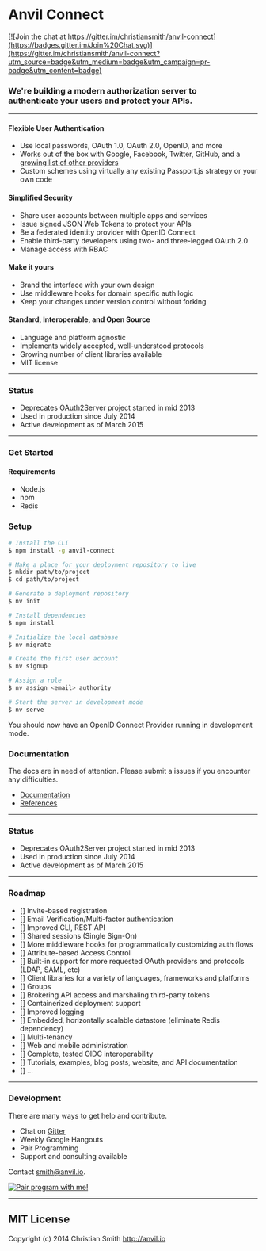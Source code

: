 # Anvil Connect

[![Join the chat at https://gitter.im/christiansmith/anvil-connect](https://badges.gitter.im/Join%20Chat.svg)](https://gitter.im/christiansmith/anvil-connect?utm_source=badge&utm_medium=badge&utm_campaign=pr-badge&utm_content=badge)

### We're building a modern authorization server to <br>authenticate your users and protect your APIs.

***

#### Flexible User Authentication

- Use local passwords, OAuth 1.0, OAuth 2.0, OpenID, and more
- Works out of the box with Google, Facebook, Twitter, GitHub, and a [growing list of other providers](https://github.com/christiansmith/anvil-connect/tree/master/lib/providers)
- Custom schemes using virtually any existing Passport.js strategy or your own code

#### Simplified Security

- Share user accounts between multiple apps and services
- Issue signed JSON Web Tokens to protect your APIs
- Be a federated identity provider with OpenID Connect
- Enable third-party developers using two- and three-legged OAuth 2.0
- Manage access with RBAC

#### Make it yours

- Brand the interface with your own design
- Use middleware hooks for domain specific auth logic
- Keep your changes under version control without forking

#### Standard, Interoperable, and Open Source

- Language and platform agnostic
- Implements widely accepted, well-understood protocols
- Growing number of client libraries available 
- MIT license

***

### Status

- Deprecates OAuth2Server project started in mid 2013
- Used in production since July 2014
- Active development as of March 2015

***

### Get Started

#### Requirements

* Node.js
* npm
* Redis

### Setup

```bash
# Install the CLI
$ npm install -g anvil-connect

# Make a place for your deployment repository to live
$ mkdir path/to/project
$ cd path/to/project

# Generate a deployment repository
$ nv init

# Install dependencies
$ npm install

# Initialize the local database
$ nv migrate

# Create the first user account
$ nv signup

# Assign a role
$ nv assign <email> authority

# Start the server in development mode
$ nv serve
```

You should now have an OpenID Connect Provider running in development mode. 

### Documentation

The docs are in need of attention. Please submit a issues if you encounter any difficulties. 

* [Documentation](https://github.com/christiansmith/anvil-connect/wiki/Documentation)
* [References](https://github.com/christiansmith/anvil-connect/wiki/References)

***

### Status

- Deprecates OAuth2Server project started in mid 2013
- Used in production since July 2014
- Active development as of March 2015

***

### Roadmap

* [] Invite-based registration
* [] Email Verification/Multi-factor authentication
* [] Improved CLI, REST API
* [] Shared sessions (Single Sign-On)
* [] More middleware hooks for programmatically customizing auth flows
* [] Attribute-based Access Control
* [] Built-in support for more requested OAuth providers and protocols (LDAP, SAML, etc)
* [] Client libraries for a variety of languages, frameworks and platforms
* [] Groups
* [] Brokering API access and marshaling third-party tokens 
* [] Containerized deployment support
* [] Improved logging
* [] Embedded, horizontally scalable datastore (eliminate Redis dependency)
* [] Multi-tenancy
* [] Web and mobile administration
* [] Complete, tested OIDC interoperability
* [] Tutorials, examples, blog posts, website, and API documentation
* [] ...

***

### Development

There are many ways to get help and contribute.

* Chat on [Gitter](https://gitter.im/christiansmith/anvil-connect)
* Weekly Google Hangouts
* Pair Programming
* Support and consulting available

Contact smith@anvil.io.

<a href="https://www.google.com/calendar/selfsched?sstoken=UUx1dWZaTzBaY2lCfGRlZmF1bHR8MGViMzcyZDg0OTUyOGZkOTNjM2M2ZDMxMmYwMWM0Yjg" title="Pair program with me!">
  <img  src="http://pairprogramwith.me/badge.png"
        alt="Pair program with me!" />
</a>

***

## MIT License

Copyright (c) 2014 Christian Smith http://anvil.io


